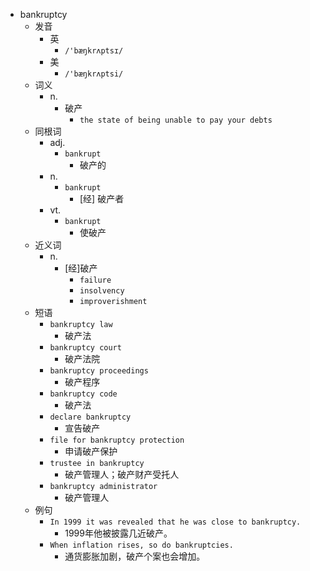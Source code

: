 - bankruptcy
  - 发音
    - 英
      - `/'bæŋkrʌptsɪ/`
    - 美
      - `/'bæŋkrʌptsi/`
  - 词义
    - n.
      - 破产
        - `the state of being unable to pay your debts`
  - 同根词
    - adj.
      - `bankrupt`
        - 破产的
    - n.
      - `bankrupt`
        - [经] 破产者
    - vt.
      - `bankrupt`
        - 使破产
  - 近义词
    - n.
      - [经]破产
        - `failure`
        - `insolvency`
        - `improverishment`
  - 短语
    - `bankruptcy law`
      - 破产法 
    - `bankruptcy court`
      - 破产法院 
    - `bankruptcy proceedings`
      - 破产程序 
    - `bankruptcy code`
      - 破产法 
    - `declare bankruptcy`
      - 宣告破产 
    - `file for bankruptcy protection`
      - 申请破产保护 
    - `trustee in bankruptcy`
      - 破产管理人；破产财产受托人 
    - `bankruptcy administrator`
      - 破产管理人 
  - 例句
    - `In 1999 it was revealed that he was close to bankruptcy.`
      - 1999年他被披露几近破产。
    - `When inflation rises, so do bankruptcies.`
      - 通货膨胀加剧，破产个案也会增加。

